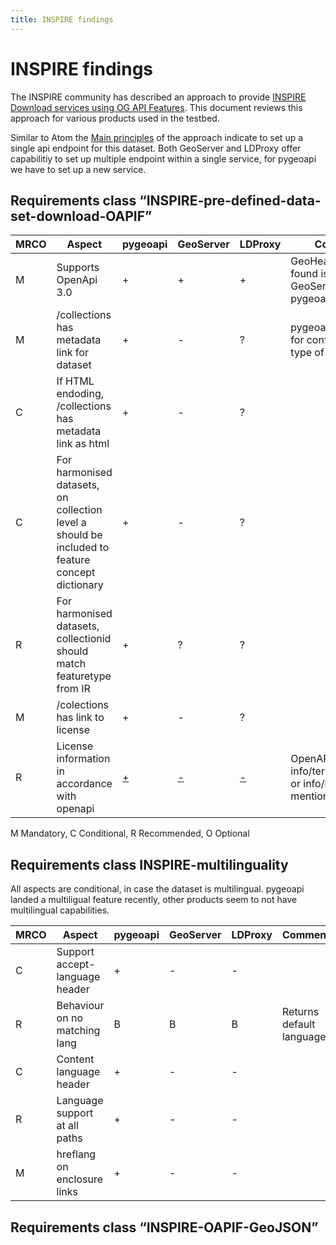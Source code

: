 ```yaml
---
title: INSPIRE findings
---
```


# INSPIRE findings

The INSPIRE community has described an approach to provide [INSPIRE Download services using OG API Features](https://github.com/INSPIRE-MIF/gp-ogc-api-features/blob/master/spec/oapif-inspire-download.md). This document reviews this approach for various products used in the testbed.

Similar to Atom the 
[Main principles](https://github.com/INSPIRE-MIF/gp-ogc-api-features/blob/master/spec/oapif-inspire-download.md#71-main-principles-) of the approach indicate to set up a single api endpoint for this dataset. Both GeoServer and LDProxy offer capabilitiy to set up multiple endpoint within a single service, for pygeoapi we have to set up a new service.

## Requirements class “INSPIRE-pre-defined-data-set-download-OAPIF”

| MRCO | Aspect | pygeoapi | GeoServer | LDProxy | Comment |
| --- | --- | --- | --- | --- | --- |
| M | Supports OpenApi 3.0 | + | + | + | GeoHealthCheck found issues in GeoServer and pygeoapi | 
| M | /collections has metadata link for dataset | + | - | ? | pygeoapi is flexible for configuring any type of links |
| C | If HTML endoding, /collections has metadata link as html | + | - | ? |  |
| C | For harmonised datasets, on collection level a <link type="tag"/> should be included to feature concept dictionary | + | - | ? |  |
| R | For harmonised datasets, collectionid should match featuretype from IR | + | ? | ? | |
| M | /colections has link to license | + | - | ? |  |
| R | License information in accordance with openapi | [+](https://apitestbed.geonovum.nl/pygeoapi/openapi?f=json) | [-](https://apitestbed.geonovum.nl/geoserver/ogc/features/api?f=application%2Fvnd.oai.openapi%2Bjson%3Bversion%3D3.0) | [-](https://apitestbed.geonovum.nl/ldproxy/RCE_Landschapsatlas_WFS/api/?f=json) | OpenAPI fields info/termsOfService or info/license are mentioned |


M Mandatory, C Conditional, R Recommended, O Optional

## Requirements class INSPIRE-multilinguality

All aspects are conditional, in case the dataset is multilingual. pygeoapi landed a multiligual feature recently, other products seem to not have multilingual capabilities.

| MRCO | Aspect | pygeoapi | GeoServer | LDProxy | Comment |
| --- | --- | --- | --- | --- | --- |
| C | Support accept-language header | + | - | - | |
| R | Behaviour on no matching lang | B | B | B | Returns default language |
| C | Content language header | + | - | - | |
| R | Language support at all paths | + | - | - | |
| M | hreflang on enclosure links | + | - | - | |

## Requirements class “INSPIRE-OAPIF-GeoJSON”


